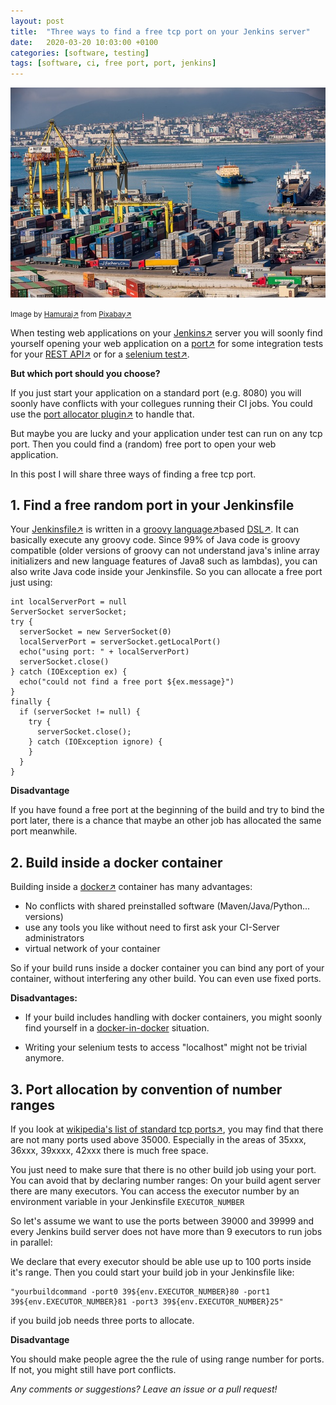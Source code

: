 ```yaml
---
layout: post
title:  "Three ways to find a free tcp port on your Jenkins server"
date:   2020-03-20 10:03:00 +0100
categories: [software, testing]
tags: [software, ci, free port, port, jenkins]
---
```


![Port](/assets/port.jpg)

<small>Image by [Hamuraj&#8599;](https://pixabay.com/de/users/Hamuraj-364370/?utm_source=link-attribution) from [Pixabay&#8599;](https://pixabay.com/?utm_source=link-attribution)</small>

When testing web applications on your [Jenkins&#8599;](https://jenkins.io/) server you will soonly find yourself opening your web application on a [port&#8599;](https://en.wikipedia.org/wiki/Port_(computer_networking)) for some integration tests for your [REST API&#8599;](https://en.wikipedia.org/wiki/Representational_state_transfer) or for a [selenium test&#8599;](https://www.selenium.dev/).

**But which port should you choose?**

If you just start your application on a standard port (e.g. 8080) you will soonly have conflicts with your collegues running their CI jobs.
You could use the [port allocator plugin&#8599;](https://plugins.jenkins.io/port-allocator/) to handle that.

But maybe you are lucky and your application under test can run on any tcp port.
Then you could find a (random) free port to open your web application.

In this post I will share three ways of finding a free tcp port.

## 1. Find a free random port in your Jenkinsfile

Your [Jenkinsfile&#8599;](https://jenkins.io/doc/book/pipeline/jenkinsfile/) is written in a [groovy language&#8599;](http://www.groovy-lang.org/)based [DSL&#8599;](https://en.wikipedia.org/wiki/Domain-specific_language). It can basically execute any groovy code. 
Since 99% of Java code is groovy compatible (older versions of groovy can not understand java's inline array initializers and new language features of Java8 such as lambdas),
you can also write Java code inside your Jenkinsfile.
So you can allocate a free port just using:

````
int localServerPort = null
ServerSocket serverSocket;
try {
  serverSocket = new ServerSocket(0)
  localServerPort = serverSocket.getLocalPort()
  echo("using port: " + localServerPort)
  serverSocket.close()
} catch (IOException ex) {
  echo("could not find a free port ${ex.message}")
}
finally {
  if (serverSocket != null) {
    try {
      serverSocket.close();
    } catch (IOException ignore) {
    }
  }
}
````
**Disadvantage**

If you have found a free port at the beginning of the build and try to bind the port later, there is a chance that maybe an other job has allocated the same port meanwhile.

## 2. Build inside a docker container

Building inside a [docker&#8599;](https://www.docker.com/) container has many advantages:
- No conflicts with shared preinstalled software (Maven/Java/Python... versions)
- use any tools you like without need to first ask your CI-Server administrators
- virtual network of your container

So if your build runs inside a docker container you can bind any port of your container, without interfering any other build.
You can even use fixed ports.

**Disadvantages:**

* If your build includes handling with docker containers, you might soonly find yourself in a [docker-in-docker](https://jpetazzo.github.io/2015/09/03/do-not-use-docker-in-docker-for-ci/) situation.
 
* Writing your selenium tests to access "localhost" might not be trivial anymore.


## 3. Port allocation by convention of number ranges

If you look at [wikipedia's list of standard tcp ports&#8599;](https://en.wikipedia.org/wiki/List_of_TCP_and_UDP_port_numbers), you may find that there are not many ports used above 35000.
Especially in the areas of 35xxx, 36xxx, 39xxxx, 42xxx there is much free space.

You just need to make sure that there is no other build job using your port. You can avoid that by declaring number ranges:
On your build agent server there are many executors. You can access the executor number by an environment variable in your Jenkinsfile `EXECUTOR_NUMBER`

So let's assume we want to use the ports between 39000 and 39999 and every Jenkins build server does not have more than 9 executors to run jobs in parallel:

We declare that every executor should be able use up to 100 ports inside it's range.
Then you could start your build job in your Jenkinsfile like:

    "yourbuildcommand -port0 39${env.EXECUTOR_NUMBER}80 -port1 39${env.EXECUTOR_NUMBER}81 -port3 39${env.EXECUTOR_NUMBER}25"

if you build job needs three ports to allocate.

**Disadvantage**

You should make people agree the the rule of using range number for ports. If not, you might still have port conflicts.

*Any comments or suggestions? Leave an issue or a pull request!*